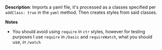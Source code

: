 __Description__: Imports a yaml file, it's processed as a classes specified per `addClass: true` in the `yaml` method. Then creates styles from said classes.

__Notes__

+ You should avoid using `require` in `ctr` styles, however for testing purposes I use `require` in `/basic` and `requireWatch`, what you should use, in `/watch`
